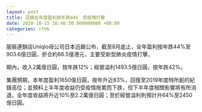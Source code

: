 ```yaml
---
layout: post
title: 迅銷去年度盈利按年跌44%　受疫情打擊
date: 2020-10-15 16:46:50.000000000 +08:00
categories: rthk
---
```


服裝連鎖店Uniqlo母公司日本迅銷公布，截至8月底止，全年盈利按年跌44%至903.6億日圓，折合約66.5億港元，主要受新型肺炎疫情打擊。

期內，收入2萬億日圓，按年跌12%；經營溢利1493.5億日圓，按年跌42%。

集團預期，本年度盈利1650億日圓，按年升近83%，回復至2019年度時所創的紀錄高位；並預料上半年度收益仍受疫情拖累而下跌，但下半年度相關影響將有所消退，全年度收益將升近10%至2.2萬億日圓；至於經營溢利則預計升64%至2450億日圓。
